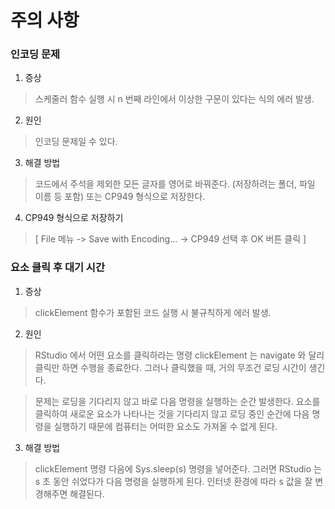 주의 사항
=========
  
### 인코딩 문제  
  1. 증상
  > 스케줄러 함수 실행 시 n 번째 라인에서 이상한 구문이 있다는 식의 에러 발생.
  
  2. 원인
  > 인코딩 문제일 수 있다.
  
  3. 해결 방법
  > 코드에서 주석을 제외한 모든 글자를 영어로 바꿔준다. (저장하려는 폴더, 파일 이름 등 포함) 또는 CP949 형식으로 저장한다.
  
  4. CP949 형식으로 저장하기
  > [ File 메뉴 -> Save with Encoding... -> CP949 선택 후 OK 버튼 클릭 ]
  
### 요소 클릭 후 대기 시간
  1. 증상
  > clickElement 함수가 포함된 코드 실행 시 불규칙하게 에러 발생.
  
  2. 원인
  > RStudio 에서 어떤 요소를 클릭하라는 명령 clickElement 는 navigate 와 달리 클릭만 하면 수행을 종료한다. 그러나 클릭했을 때, 거의 무조건 로딩 시간이 생긴다.
  
  > 문제는 로딩을 기다리지 않고 바로 다음 명령을 실행하는 순간 발생한다. 요소를 클릭하여 새로운 요소가 나타나는 것을 기다리지 않고 로딩 중인 순간에 다음 명령을 실행하기 때문에 컴퓨터는 어떠한 요소도 가져올 수 없게 된다.
  
  3. 해결 방법
  >clickElement 명령 다음에 Sys.sleep(s) 명령을 넣어준다. 그러면 RStudio 는 s 초 동안 쉬었다가 다음 명령을 실행하게 된다. 인터넷 환경에 따라 s 값을 잘 변경해주면 해결된다.
